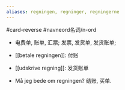 ```yaml
---
aliases: regningen, regninger, regningerne
---
```

#card-reverse #navneord名词/n-ord 

- 电费单, 账单, 汇票; 发票, 发货单, 发货账单;

- [[betale regningen]]: 付账
- [[udskrive regning]]: 发货账单

- Må jeg bede om regningen? 结账, 买单. 